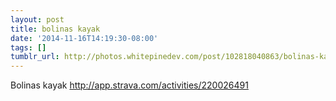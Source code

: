 ```yaml
---
layout: post
title: bolinas kayak
date: '2014-11-16T14:19:30-08:00'
tags: []
tumblr_url: http://photos.whitepinedev.com/post/102818040863/bolinas-kayak
---
```

Bolinas kayak http://app.strava.com/activities/220026491
